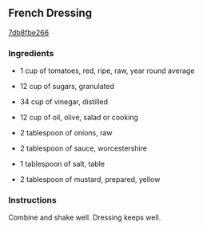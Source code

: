 ## French Dressing

[7db8fbe266](http://www.food.com/recipe/french-dressing-350682)

### Ingredients

 - 1 cup of tomatoes, red, ripe, raw, year round average

 - 12 cup of sugars, granulated

 - 34 cup of vinegar, distilled

 - 12 cup of oil, olive, salad or cooking

 - 2 tablespoon of onions, raw

 - 2 tablespoon of sauce, worcestershire

 - 1 tablespoon of salt, table

 - 2 tablespoon of mustard, prepared, yellow

### Instructions

Combine and shake well. Dressing keeps well.